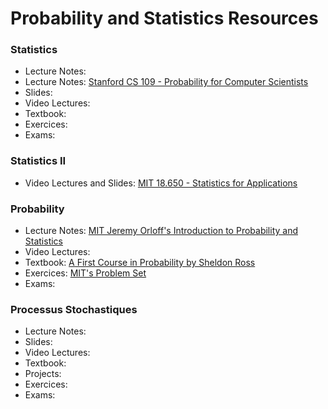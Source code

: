 # Probability and Statistics Resources

### Statistics

- Lecture Notes:
- Lecture Notes: [Stanford CS 109 - Probability for Computer Scientists](https://web.stanford.edu/class/cs109/)
- Slides:
- Video Lectures:
- Textbook:
- Exercices:
- Exams:

### Statistics II

- Video Lectures and Slides: [MIT 18.650 - Statistics for Applications](https://ocw.mit.edu/courses/mathematics/18-650-statistics-for-applications-fall-2016/index.htm)

### Probability

- Lecture Notes: [MIT Jeremy Orloff's Introduction to Probability and Statistics](https://ocw.mit.edu/courses/mathematics/18-05-introduction-to-probability-and-statistics-spring-2014/index.htm)
- Video Lectures:
- Textbook: [A First Course in Probability by Sheldon Ross](http://julio.staff.ipb.ac.id/files/2015/02/Ross_8th_ed_English.pdf)
- Exercices: [MIT's Problem Set](https://ocw.mit.edu/courses/mathematics/18-05-introduction-to-probability-and-statistics-spring-2014/assignments/)
- Exams:

### Processus Stochastiques

- Lecture Notes:
- Slides:
- Video Lectures:
- Textbook:
- Projects:
- Exercices:
- Exams:
